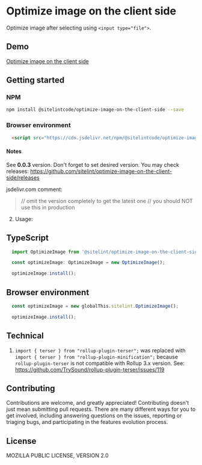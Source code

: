 # Optimize image on the client side

Optimize image after selecting using `<input type="file">`.

## Demo

[Optimize image on the client side](https://www.sitelint.com/lab/optimize-image-on-the-client-side/)

## Getting started

### NPM

```bash
npm install @sitelintcode/optimize-image-on-the-client-side --save
```

### Browser environment

```Html
  <script src="https://cdn.jsdelivr.net/npm/@sitelintcode/optimize-image-on-the-client-side@0.0.3/dist/optimize-image-on-the-client-side.js"></script>
```

#### Notes
See **0.0.3** version. Don't forget to set desired version. You may check releases: https://github.com/sitelint/optimize-image-on-the-client-side/releases

jsdelivr.com comment:

> // omit the version completely to get the latest one
  // you should NOT use this in production

2. Usage:

## TypeScript

```TypeScript
  import OptimizeImage from '@sitelint/optimize-image-on-the-client-side';

  const optimizeImage: OptimizeImage = new OptimizeImage();

  optimizeImage.install();
```

## Browser environment

```JavaScript
  const optimizeImage = new globalThis.sitelint.OptimizeImage();

  optimizeImage.install();
```

## Technical

1. `import { terser } from "rollup-plugin-terser";` was replaced with  `import { terser } from "rollup-plugin-minification";` because `rollup-plugin-terser` is not compatible with Rollup 3.x version. See: https://github.com/TrySound/rollup-plugin-terser/issues/119

## Contributing

Contributions are welcome, and greatly appreciated! Contributing doesn't just mean submitting pull requests. There are many different ways for you to get involved, including answering questions on the issues, reporting or triaging bugs, and participating in the features evolution process.

## License

MOZILLA PUBLIC LICENSE, VERSION 2.0
